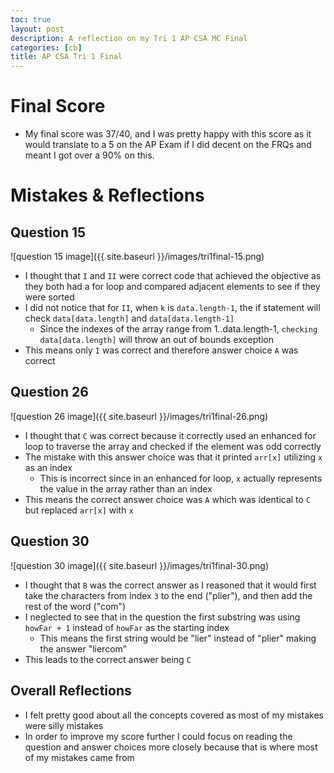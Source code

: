 ```yaml
---
toc: true
layout: post
description: A reflection on my Tri 1 AP CSA MC Final
categories: [cb]
title: AP CSA Tri 1 Final
---
```


# Final Score
- My final score was 37/40, and I was pretty happy with this score as it would translate to a 5 on the AP Exam if I did decent on the FRQs and meant I got over a 90% on this.

# Mistakes & Reflections
## Question 15
![question 15 image]({{ site.baseurl }}/images/tri1final-15.png)
- I thought that ``I`` and ``II`` were correct code that achieved the objective as they both had a for loop and compared adjacent elements to see if they were sorted
- I did not notice that for ``II``, when ``k`` is ``data.length-1``, the if statement will check ``data[data.length]`` and ``data[data.length-1]``
  - Since the indexes of the array range from 1..data.length-1, ``checking data[data.length]`` will throw an out of bounds exception
- This means only ``I`` was correct and therefore answer choice ``A`` was correct

## Question 26
![question 26 image]({{ site.baseurl }}/images/tri1final-26.png)
- I thought that ``C`` was correct because it correctly used an enhanced for loop to traverse the array and checked if the element was odd correctly
- The mistake with this answer choice was that it printed ``arr[x]`` utilizing ``x`` as an index
  - This is incorrect since in an enhanced for loop, ``x`` actually represents the value in the array rather than an index
- This means the correct answer choice was ``A`` which was identical to ``C`` but replaced ``arr[x]`` with ``x``

## Question 30
![question 30 image]({{ site.baseurl }}/images/tri1final-30.png)
- I thought that ``B`` was the correct answer as I reasoned that it would first take the characters from index ``3`` to the end ("plier"), and then add the rest of the word ("com")
- I neglected to see that in the question the first substring was using ``howFar + 1`` instead of ``howFar`` as the starting index
  - This means the first string would be "lier" instead of "plier" making the answer "liercom"
- This leads to the correct answer being ``C``

## Overall Reflections
- I felt pretty good about all the concepts covered as most of my mistakes were silly mistakes
- In order to improve my score further I could focus on reading the question and answer choices more closely because that is where most of my mistakes came from

<script src="https://utteranc.es/client.js" repo="rjawesome/fastpages_comments" issue-term="pathname" theme="github-light" crossorigin="anonymous" async>
</script>